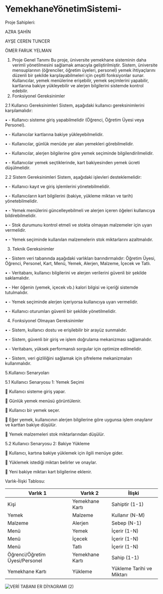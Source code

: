 # YemekhaneYönetimSistemi-
Proje Sahipleri:

AZRA ŞAHİN

AYŞE CEREN TUNCER

ÖMER FARUK YELMAN

 1. Proje Genel Tanımı
Bu proje, üniversite yemekhane sisteminin daha verimli yönetilmesini sağlamak amacıyla geliştirilmiştir. Sistem, üniversite mensuplarının (öğrenciler, öğretim üyeleri, personel) yemek ihtiyaçlarını düzenli bir şekilde karşılayabilmeleri için çeşitli fonksiyonlar sunar. Kullanıcılar, yemek menülerine erişebilir, yemek seçimlerini yapabilir, kartlarına bakiye yükleyebilir ve alerjen bilgilerini sistemde kontrol edebilir.
 2. Fonksiyonel Gereksinimler
   
   2.1 Kullanıcı Gereksinimleri
Sistem, aşağıdaki kullanıcı gereksinimlerini karşılamalıdır:

•	- Kullanıcı sisteme giriş yapabilmelidir (Öğrenci, Öğretim Üyesi veya Personel).

•	- Kullanıcılar kartlarına bakiye yükleyebilmelidir.

•	- Kullanıcılar, günlük menüde yer alan yemekleri görebilmelidir.

•	- Kullanıcılar, alerjen bilgilerine göre yemek seçiminde bilgilendirilmelidir.

•	- Kullanıcılar yemek seçtiklerinde, kart bakiyesinden yemek ücreti düşülmelidir.


   2.2 Sistem Gereksinimleri
Sistem, aşağıdaki işlevleri desteklemelidir:

•	- Kullanıcı kayıt ve giriş işlemlerini yönetebilmelidir.

•	- Kullanıcıların kart bilgilerini (bakiye, yükleme miktarı ve tarih) yönetebilmelidir.

•	- Yemek menülerini güncelleyebilmeli ve alerjen içeren öğeleri kullanıcıya bildirebilmelidir.

•	- Stok durumunu kontrol etmeli ve stokta olmayan malzemeler için uyarı vermelidir.

•	- Yemek seçiminde kullanılan malzemelerin stok miktarlarını azaltmalıdır.

  3. Teknik Gereksinimler
   
•	- Sistem veri tabanında aşağıdaki varlıkları barındırmalıdır: Öğretim Üyesi, Öğrenci, Personel, Kart, Menü, Yemek, Alerjen, Malzeme, İçecek ve Tatlı.

•	- Veritabanı, kullanıcı bilgilerini ve alerjen verilerini güvenli bir şekilde saklamalıdır.

•	- Her öğenin (yemek, içecek vb.) kalori bilgisi ve içeriği sistemde tutulmalıdır.

•	- Yemek seçiminde alerjen içeriyorsa kullanıcıya uyarı vermelidir.

•	- Kullanıcı oturumları güvenli bir şekilde yönetilmelidir.

   4. Fonksiyonel Olmayan Gereksinimler
   
•	- Sistem, kullanıcı dostu ve erişilebilir bir arayüz sunmalıdır.

•	- Sistem, güvenli bir giriş ve işlem doğrulama mekanizması sağlamalıdır.

•	- Veritabanı, yüksek performanslı sorgular için optimize edilmelidir.

•	- Sistem, veri gizliliğini sağlamak için şifreleme mekanizmaları kullanmalıdır.


   5.Kullanıcı Senaryoları
   
5.1 Kullanıcı Senaryosu 1: Yemek Seçimi

	Kullanıcı sisteme giriş yapar.

	 Günlük yemek menüsü görüntülenir.

	Kullanıcı bir yemek seçer.

	Eğer yemek, kullanıcının alerjen bilgilerine göre uygunsa işlem onaylanır ve karttan bakiye düşülür.

	Yemek malzemeleri stok miktarlarından düşülür.

5.2 Kullanıcı Senaryosu 2: Bakiye Yükleme

	Kullanıcı, kartına bakiye yüklemek için ilgili menüye gider.

	Yüklemek istediği miktarı belirler ve onaylar.

	Yeni bakiye miktarı kart bilgilerine eklenir.

Varlık-İlişki Tablosu:

Varlık 1|	Varlık 2|	İlişki|
|--------|----------|-----------|
|Kişi|	Yemekhane Kartı|	Sahiptir (1-1)|
|Yemek|	Malzeme|	Kullanır (N-M)|
|Malzeme|	Alerjen|	Sebep (N-1)|
|Menü|	Yemek	|İçerir (1-N)|
|Menü	|İçecek|	İçerir (1-N)|
|Menü|	Tatlı|	İçerir (1-N)|
|Öğrenci/Öğretim Üyesi/Personel|	Yemekhane Kartı|	Sahip (1-1)|
|Yemekhane Kartı|	Yükleme|	Yükleme Tarihi ve Miktarı|



![VERİ TABANI ER DİYAGRAMI (2)](https://github.com/user-attachments/assets/b86674b1-bf81-40c2-9315-894db56fddb5)






